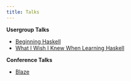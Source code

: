 ```yaml
---
title: Talks
---
```


**Usergroup Talks**

* [Beginning Haskell](http://dev.stephendiehl.com/begin/)
* [What I Wish I Knew When Learning Haskell](http://dev.stephendiehl.com/hask/)

**Conference Talks**

* [Blaze](https://speakerdeck.com/sdiehl/blaze-next-generation-numpy)
